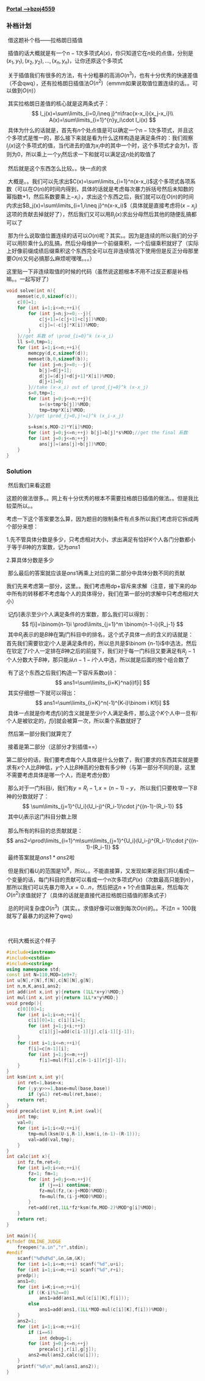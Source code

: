 [**Portal -->bzoj4559**](https://www.lydsy.com/JudgeOnline/problem.php?id=4559)

### 补档计划

​	借这题补个档——拉格朗日插值

​	插值的话大概就是有一个$n-1$次多项式$A(x)$，你只知道它在$n$处的点值，分别是$(x_1,y_1),(x_2,y_2),...,(x_{n},y_{n})$，让你还原这个多项式

​	关于插值我们有很多的方法，有十分粗暴的高消$O(n^3)$，也有十分优秀的快速差值（不会qwq），还有拉格朗日插值法$O(n^2)$（emmm如果说取值位置连续的话。。可以做到$O(n)$）

​	其实拉格朗日差值的核心就是这两条式子：
$$
l_j(x)=\sum\limits_{i=0,i\neq j}^n\frac{x-x_i}{x_j-x_i}\\
A(x)=\sum\limits_{i=1}^{n}y_i\cdot l_i(x)
$$
​	具体为什么的话就是，首先有$n$个处点值是可以确定一个$n-1$次多项式，并且这个多项式是惟一的，那么接下来就是看为什么这样构造是满足条件的：我们观察$l_j(x)$这个多项式的值，当代进去的值为$x_i$中的其中一个时，这个多项式才会为$1$，否则为$0$，所以乘上一个$y_i$然后求一下和就可以满足这$n$处的取值了

​	然后就是这个东西怎么比较。。快一点的求

​	大概是。。我们可以先求出$C(x)=\sum\limits_{i=1}^n(x-x_i)$这个多项式各项系数（可以在$O(n)$的时间内得到，具体的话就是考虑每次暴力拆括号然后未知数的幂指数$+1$，然后系数要乘上$-x_i$），求出这个东西之后，我们就可以在$O(n)$的时间内求出$B_j(x)=\sum\limits_{i=1,i\neq j}^n(x-x_i)$（具体就是直接考虑将$(x-x_j)$这项的贡献去掉就好了），然后我们又可以用$B_j(x)$求出分母然后其他的随便乱搞都可以了

​	那为什么说取值位置连续的话可以$O(n)​$呢？其实。。因为是连续的所以我们的分子可以用阶乘什么的乱搞，然后分母维护一个前缀乘积，一个后缀乘积就好了（实际上好像前缀成绩后缀乘积这个东西完全可以在非连续情况下使用但是反正分母那里要$O(n)​$又何必搞那么麻烦呢嘿嘿。。。）

​	这里贴一下非连续取值的时候的代码（虽然说这题根本不用不过反正都是补档嘛。。一起写好了）

```C++
void solve(int n){
	memset(c,0,sizeof(c));
	c[0]=1;
	for (int i=1;i<=n;++i){
		for (int j=n;j>=0;--j){
			c[j+1]=(c[j+1]+c[j])%MOD;
			c[j]=(-c[j]*X[i])%MOD;
		}
	}//get 系数 of \prod_{i=0}^k (x-x_i)
	ll s=0,tmp=1;
	for (int i=1;i<=n;++i){
		memcpy(d,c,sizeof(d));
		memset(b,0,sizeof(b));
		for (int j=n;j>=0;--j){
			b[j]=d[j+1];
			d[j]=(d[j]+d[j+1]*X[i])%MOD;
			d[j+1]=0;
		}//take (x-x_i) out of \prod_{j=0}^k (x-x_j)
		s=0,tmp=1;
		for (int j=0;j<=n;++j){
			s=(s+tmp*b[j])%MOD;
			tmp=tmp*X[i]%MOD;
		}//get \prod_{j=0,j!=i}^k (x_i-x_j)
		
		s=ksm(s,MOD-2)*Y[i]%MOD;
		for (int j=0;j<=n;++j) b[j]=b[j]*s%MOD;//get the final 系数
		for (int j=0;j<=n;++j)
			ans[j]=(ans[j]+b[j])%MOD;
	}
}
```



### Solution	

​	然后我们来看这题

​	这题的做法很多。。网上有十分优秀的根本不需要拉格朗日插值的做法。。但是我比较菜所以。。

​	考虑一下这个答案要怎么算，因为题目的限制条件有点多所以我们考虑将它拆成两个部分来想：

1.先不管具体分数是多少，只考虑相对大小，求出满足有恰好$K$个人各门分数都小于等于$B$神的方案数，记为$ans1$

2.算具体分数是多少

​	那么最后的答案就应该是$ans1$再乘上对应的第二部分中具体分数不同的贡献

​	我们先来考虑第一部分，这里。。我们考虑用dp+容斥来求解（注意，接下来的dp中所有的转移都不考虑每个人的具体得分，我们在第一部分的求解中只考虑相对大小）

​	记$f[i]$表示至少$i$个人满足条件的方案数，那么我们可以得到：
$$
f[i]=\binom{n-1}i \prod\limits_{j=1}^m \binom{n-1-i}{R_j-1}
$$
​	其中$R_j$表示的是$B$神在第$j$门科目中的排名，这个式子具体一点的含义的话就是：首先我们需要钦定$i$个人是满足条件的，所以总共是$\binom {n-1}i$中选法，然后在钦定了$i$个人一定排在$B$神之后的前提下，我们对于每一门科目又要满足有$R_j-1$个人分数大于$B$神，那只能从$n-1-i$个人中选，所以就是后面的按个组合数了

​	有了这个东西之后我们构造一下容斥系数$a(i)$：
$$
ans1=\sum\limits_{i=K}^na(i)f[i]
$$
​	其实仔细想一下就可以得出：
$$
ans1=\sum\limits_{i=K}^n(-1)^{K-i}\binom i Kf[i]
$$
​	具体一点就是你考虑$f[i]$的含义就是至少$i$个人满足条件，那么这个$K$个人中一旦有$i$个人是被钦定的，$f[i]$就会被算一次，所以乘个系数就好了



​	然后第一部分我们就算完了

​	接着是第二部分（这部分才到插值==）

​	第二部分的话，我们要考虑每个人具体是什么分数了，我们要求的东西其实就是要求有$x$个人比$B$神低，$y$个人比$B$神高的分数有多少种（与第一部分不同的是，这里不需要考虑具体是哪一个人，而是考虑分数）

​	那么对于一门科目$i$，我们有$y=R_i-1,x=(n-1)-y$，	所以我们只要枚举一下$B$神的分数就好了：
$$
\sum\limits_{j=1}^{U_i}(U_i-j)^{R_i-1}\cdot j^{(n-1)-(R_i-1)}
$$
​	其中$U_i$表示这门科目分数上限

​	那么所有的科目的总贡献就是：
$$
ans2=\prod\limits_{i=1}^m\sum\limits_{j=1}^{U_i}(U_i-j)^{R_i-1}\cdot j^{(n-1)-(R_i-1)}
$$
​	最终答案就是$ans1*ans2$啦

​	但是我们看$U_i$的范围是$10^9$，所以。。不能直接算，又发现如果说我们将$U_i$看成一个变量的话，每门科目的贡献可以看成一个$n$次多项式$P(x)$（次数最高只能到$n$），那所以我们可以先暴力带入$x=0...n$，然后把这$n+1$个点值算出来，然后每次$O(n^2)$求值就好了（具体的话就是直接代进拉格朗日插值的那条式子）

​	总的时间复杂度$O(n^3)$（其实。。求值好像可以做到每次$O(n)$的。。不过$n=100$我就写了最暴力的这种了qwq）

​	

​	代码大概长这个样子

```C++
#include<iostream>
#include<cstdio>
#include<cstring>
using namespace std;
const int N=110,MOD=1e9+7;
int u[N],r[N],f[N],c[N][N],g[N];
int n,m,K,ans1,ans2;
int add(int x,int y){return (1LL*x+y)%MOD;}
int mul(int x,int y){return 1LL*x*y%MOD;}
void predp(){
	c[0][0]=1;
	for (int i=1;i<=n;++i){
		c[i][0]=1; c[i][i]=1;
		for (int j=1;j<i;++j)
			c[i][j]=add(c[i-1][j],c[i-1][j-1]);
	}
	for (int i=1;i<=n;++i){
		f[i]=c[n-1][i];
		for (int j=1;j<=m;++j)
			f[i]=mul(f[i],c[n-1-i][r[j]-1]);
	}
}
int ksm(int x,int y){
	int ret=1,base=x;
	for (;y;y>>=1,base=mul(base,base))
		if (y&1) ret=mul(ret,base);
	return ret;
}
void precalc(int U,int R,int &val){
	int tmp;
	val=0;
	for (int i=1;i<=U;++i){
		tmp=mul(ksm(U-i,R-1),ksm(i,(n-1)-(R-1)));
		val=add(val,tmp);
	}
}
int calc(int x){
	int fz,fm,ret=0;
	for (int i=0;i<=n;++i){
		fz=1; fm=1;
		for (int j=0;j<=n;++j){
			if (j==i) continue;
			fz=mul(fz,(x-j+MOD)%MOD);
			fm=mul(fm,(i-j+MOD)%MOD);
		}
		ret=add(ret,1LL*fz*ksm(fm,MOD-2)%MOD*g[i]%MOD);
	}
	return ret;
}

int main(){
#ifndef ONLINE_JUDGE
	freopen("a.in","r",stdin);
#endif
	scanf("%d%d%d",&n,&m,&K);
	for (int i=1;i<=m;++i) scanf("%d",u+i);
	for (int i=1;i<=m;++i) scanf("%d",r+i);
	predp();
	ans1=0;
	for (int i=K;i<=n;++i){
		if ((K-i)%2==0)
			ans1=add(ans1,mul(c[i][K],f[i]));
		else
			ans1=add(ans1,(1LL*MOD-mul(c[i][K],f[i]))%MOD);
	}
	ans2=1;
	for (int i=1;i<=m;++i){
		if (i==6)
			int debug=1;
		for (int j=0;j<=n;++j)
			precalc(j,r[i],g[j]);
		ans2=mul(ans2,calc(u[i]));
	}
	printf("%d\n",mul(ans1,ans2));
}
```

